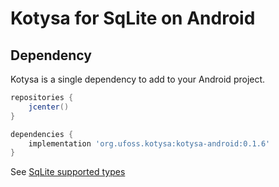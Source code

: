 # Kotysa for SqLite on Android

## Dependency

Kotysa is a single dependency to add to your Android project.

```groovy
repositories {
    jcenter()
}

dependencies {
    implementation 'org.ufoss.kotysa:kotysa-android:0.1.6'
}
```

See [SqLite supported types](../docs/table-modelling.md#SqLite)
